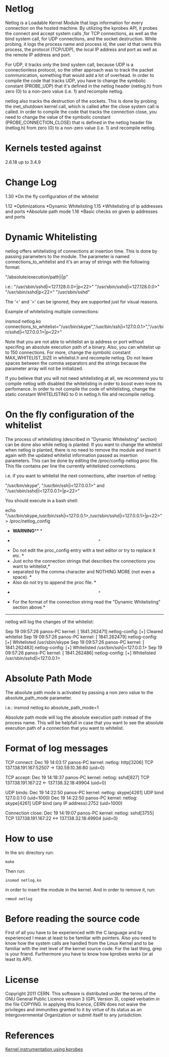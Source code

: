 # Netlog

Netlog is a Loadable Kernel Module that logs information for every connection on the hosted machine.
By utilizing the kprobes API, it probes the connect and accept system calls ,for TCP connections,
as well as the bind system call, for UDP connections, and the socket destruction. 
While probing, it logs the process name and process id, the user id that owns this process, the protocol
(TCP/UDP), the local IP address and port as well as the remote IP address and port.

For UDP, it tracks only the bind system call, because UDP is a connectionless protocol,
so the other approach was to track the packet communication, something that would
add a lot of overhead. In order to compile the code that tracks UDP, you 
have to change the symbolic constant (PROBE_UDP) that it's defined in the netlog header (netlog.h) from
zero (0) to a non-zero value (i.e. 1) and recompile netlog.

netlog also tracks the destruction of the sockets. This is done by probing the 
inet_shutdown kernel call, which is called after the close system call is called.
In order to compile the code that tracks the connection close, you need to change the value of the
symbolic constant (PROBE_CONNECTION_CLOSE) that is defined in the netlog header file (netlog.h) from 
zero (0) to a non-zero value (i.e. 1) and recompile netlog.

# Kernels tested against

2.6.18 up to 3.4.9

# Change Log

1.30
	*On the fly configuration of the whitelist

1.12
	*Optimizations
	*Dynamic Whitelisting
1.15
	*Whitelisting of ip addresses and ports
	*Absolute path mode
1.16
	*Basic checks on given ip addresses and ports
	
# Dynamic Whitelisting

netlog offers whitelisting of connections at insertion time. This is done by passing parameters to the module.
The parameter is named connections_to_whitelist and it's an array of strings with the following format:

"/absolute/execution/path|i<ip address>|p<port number>"

i.e.:
	"/usr/sbin/sshd|i<127.128.0.0>|p<22>"
	"/usr/sbin/sshd|i<127.128.0.0>"
	"/usr/sbin/sshd|p<22>"
	"/usr/sbin/sshd"

The '<' and '>' can be ignored, they are supported just for visual reasons.

Example of whitelisting multiple connections:

insmod netlog.ko connections_to_whitelist="/usr/bin/skype","/usr/bin/ssh|i<127.0.0.1>","/usr/bin/sshd|i<127.0.0.1>|p<22>"

Note that you are not able to whitelist an ip address or port without specifing an absolute 
execution path of a binary. Also, you can whitelist up to 150 connections. For more, change
the symbolic constant MAX_WHITELIST_SIZE in whitelist.h and recompile netlog.
Do not leave spaces between the comma separators and the strings because the parameter array will not be initialized.

If you believe that you will not need whitelisting at all, we recommend you to compile netlog with disabled the whitelisting
in order to boost even more its perfomance. In order to not compile the code of whitelisting, change the static constant
WHITELISTING to 0 in netlog.h file and recompile netlog.

# On the fly configuration of the whitelist

The process of whitelisting (described in "Dynamic Whitelisting" section) can be done also while netlog is planted.
If you want to change the whitelist when netlog is planted, there is no need to remove the module and insert 
it again with the updated whitelist information passed as insertion parameters. This can be done by editing the
/proc/config-netlog proc file. This file contains per line the currently whitelisted connections. 

i.e. if you want to whitelist the next connections, after insertion of netlog:

"/usr/bin/skype", "/usr/bin/ssh|i<127.0.0.1>" and "/usr/sbin/sshd|i<127.0.0.1>|p<22>"

You should execute in a bash shell:

echo "/usr/bin/skype,/usr/bin/ssh|i<127.0.0.1>,/usr/sbin/sshd|i<127.0.0.1>|p<22>" > /proc/netlog_config

* **************************************WARNING**************************************** *
*											*
* Do not edit the proc_config entry with a text editor or try to replace it etc.	*
* Just echo the connection strings that describes the connections you want to whitelist,*
* separated by the comma character and NOTHING MORE (not even a space).			*
* Also do not try to append the proc file.						*
*											*
* For the format of the connection string read the "Dynamic Whitelisting" section above.*
* ************************************************************************************* *

netlog will log the changes of the whitelist:

Sep 19 09:57:26 panos-PC kernel: [ 1841.262471] netlog-config:	[+] Cleared whitelist
Sep 19 09:57:26 panos-PC kernel: [ 1841.262479] netlog-config:	[+] Whitelisted /usr/sbin/skype
Sep 19 09:57:26 panos-PC kernel: [ 1841.262483] netlog-config:	[+] Whitelisted /usr/bin/ssh|i<127.0.0.1>
Sep 19 09:57:26 panos-PC kernel: [ 1841.262486] netlog-config:	[+] Whitelisted /usr/sbin/sshd|i<127.0.0.1>

# Absolute Path Mode

The absolute path mode is activated by passing a non zero value to the absolute_path_mode parameter.

i.e.:
	insmod netlog.ko absolute_path_mode=1

Absolute path mode will log the absolute execution path instead of the process name.
This will be helpfull in case that you want to see the absolute execution path of a connection that
you want to whitelist.

# Format of log messages

TCP connect:
Dec 19 14:03:17 panos-PC kernel: netlog: http[3206] TCP 137.138.191.167:52507 -> 130.59.10.36:80 (uid=0)

TCP accept:
Dec 19 14:18:37 panos-PC kernel: netlog: sshd[827] TCP 137.138.191.167:22 <- 137.138.32.18:49904 (uid=0)

UDP binds:
Dec 19 14:22:50 panos-PC kernel: netlog: skype[4261] UDP bind 127.0.0.1:0 (uid=1000)
Dec 19 14:22:50 panos-PC kernel: netlog: skype[4261] UDP bind (any IP address):2752 (uid=1000)

Connection close:
Dec 19 14:19:07 panos-PC kernel: netlog: sshd[3755] TCP 137.138.191.167:22 <-> 137.138.32.18:49904 (uid=0)

# How to use

In the src directory run:

	make

Then run:

	insmod netlog.ko

in order to insert the module in the kernel.
And in order to remove it, run:

	rmmod netlog

# Before reading the source code

First of all you have to be experienced with the C language and by experienced I mean at least to
be familiar with pointers. Also you need to know how the system calls are handled from the Linux Kernel
and to be familiar with the inet level of the kernel source code. For the last thing, grep is your friend.
Furthermore you have to know how kprobes works (or at least its API).

# License

Copyright 2011 CERN. This software is distributed under the terms of the GNU General Public
Licence version 3 (GPL Version 3), copied verbatim in the file COPYING. In applying this licence,
CERN does not waive the privileges and immunities granted to it by virtue of its status as an 
Intergovernmental Organization or submit itself to any jurisdiction.

# References

[Kernel instrumentation using kprobes](http://www.phrack.org/issues.html?issue=67&id=6)
